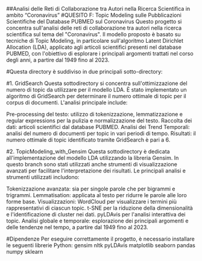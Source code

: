 ##Analisi delle Reti di Collaborazione tra Autori nella Ricerca Scientifica in ambito “Coronavirus”
#QUESITO F: Topic Modeling sulle Pubblicazioni Scientifiche del Database PUBMED sul Coronavirus
Questo progetto si concentra sull'analisi delle reti di collaborazione tra autori nella ricerca scientifica sul tema del "Coronavirus". Il modello proposto è basato su tecniche di Topic Modeling, in particolare sull'algoritmo Latent Dirichlet Allocation (LDA), applicato agli articoli scientifici presenti nel database PUBMED, con l'obiettivo di esplorare i principali argomenti trattati nel corso degli anni, a partire dal 1949 fino al 2023.

#Questa directory è suddiviso in due principali sotto-directory:

#1. GridSearch
Questa sottodirectory si concentra sull'ottimizzazione del numero di topic da utilizzare per il modello LDA. È stato implementato un algoritmo di GridSearch per determinare il numero ottimale di topic per il corpus di documenti. L'analisi principale include:

Pre-processing del testo: utilizzo di tokenizzazione, lemmatizzazione e regular expressions per la pulizia e normalizzazione del testo.
Raccolta dei dati: articoli scientifici dal database PUBMED.
Analisi dei Trend Temporali: analisi del numero di documenti per topic in vari periodi di tempo.
Risultati: il numero ottimale di topic identificato tramite GridSearch è pari a 6.

#2. TopicModeling_with_Gensim
Questa sottodirectory è dedicata all'implementazione del modello LDA utilizzando la libreria Gensim. In questo branch sono stati utilizzati anche strumenti di visualizzazione avanzati per facilitare l'interpretazione dei risultati. Le principali analisi e strumenti utilizzati includono:

Tokenizzazione avanzata: sia per singole parole che per bigrammi e trigrammi.
Lemmatisation: applicata al testo per ridurre le parole alle loro forme base.
Visualizzazioni:
WordCloud per visualizzare i termini più rappresentativi di ciascun topic.
t-SNE per la riduzione della dimensionalità e l'identificazione di cluster nei dati.
pyLDAvis per l'analisi interattiva dei topic.
Analisi globale e temporale: esplorazione dei principali argomenti e delle tendenze nel tempo, a partire dal 1949 fino al 2023.

#Dipendenze
Per eseguire correttamente il progetto, è necessario installare le seguenti librerie Python:
gensim
nltk
pyLDAvis
matplotlib
seaborn
pandas
numpy
sklearn





